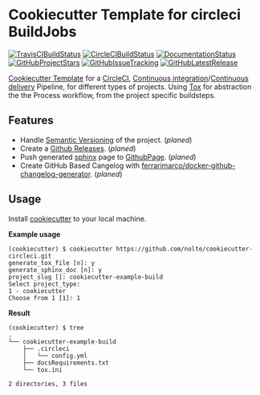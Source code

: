 # Cookiecutter Template for circleci BuildJobs

[![TravisCIBuildStatus](https://travis-ci.org/nolte/cookiecutter-circleci.svg?branch=develop)](https://travis-ci.org/nolte/cookiecutter-circleci) [![CircleCIBuildStatus](https://circleci.com/gh/nolte/cookiecutter-circleci.svg?style=svg)](https://circleci.com/gh/nolte/cookiecutter-circleci) [![DocumentationStatus](https://readthedocs.org/projects/cookiecutter-circleci/badge/?version=latest)](https://cookiecutter-circleci.readthedocs.io/en/latest/?badge=latest) [![GitHubProjectStars](https://img.shields.io/github/stars/nolte/cookiecutter-circleci.svg?label=Stars&style=social)](https://github.com/nolte/cookiecutter-circleci) [![GitHubIssueTracking](https://img.shields.io/github/issues-raw/nolte/cookiecutter-circleci.svg)](https://github.com/nolte/cookiecutter-circleci) [![GitHubLatestRelease](https://img.shields.io/github/release/nolte/cookiecutter-circleci.svg)](https://github.com/nolte/cookiecutter-circleci)


[Cookiecutter Template](https://cookiecutter.readthedocs.io) for a [CircleCI](https://circleci.com/), [Continuous integration](https://en.wikipedia.org/wiki/Continuous_integration)/[Continuous delivery](https://en.wikipedia.org/wiki/Continuous_delivery) Pipeline, for different types of projects. Using [Tox](https://tox.readthedocs.io/en/latest/config.html) for abstraction the the Process workflow, from the project specific buildsteps.

## Features

* Handle [Semantic Versioning](https://semver.org/) of the project. (*planed*)
* Create a [Github Releases](https://help.github.com/articles/creating-releases/). (*planed*)
* Push generated [sphinx](http://www.sphinx-doc.org/en/master/) page to [GithubPage](https://pages.github.com/). (*planed*)
* Create GitHub Based Cangelog with [ferrarimarco/docker-github-changelog-generator](https://github.com/ferrarimarco/docker-github-changelog-generator). (*planed*)


## Usage

Install [cookiecutter](https://pypi.org/project/cookiecutter/) to your local machine.

**Example usage**
```
(cookiecutter) $ cookiecutter https://github.com/nolte/cookiecutter-circleci.git
generate_tox_file [n]: y
generate_sphinx_doc [n]: y
project_slug []: cookiecutter-example-build
Select project_type:
1 - cookiecutter
Choose from 1 [1]: 1
```

**Result**
```
(cookiecutter) $ tree
.
└── cookiecutter-example-build
    ├── .circleci
    │   └── config.yml
    ├── docsRequirements.txt
    └── tox.ini

2 directories, 3 files
```
